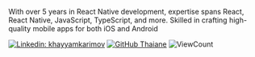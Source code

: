 With over 5 years in React Native development, expertise spans React, React Native, JavaScript, TypeScript, and more. Skilled in crafting high-quality mobile apps for both iOS and Android

[![Linkedin: khayyamkarimov](https://img.shields.io/badge/-khayyam-blue?style=flat-square&logo=Linkedin&logoColor=white&link=https://https://www.linkedin.com/in/khayyam-karimov-2b1873125/)](https://www.linkedin.com/in/khayyam-karimov-2b1873125/)
[![GitHub Thaiane](https://img.shields.io/github/followers/khayym?label=follow&style=social)](https://github.com/khayym) 
![ViewCount](https://komarev.com/ghpvc/?username=khayym&color=1A4730)


